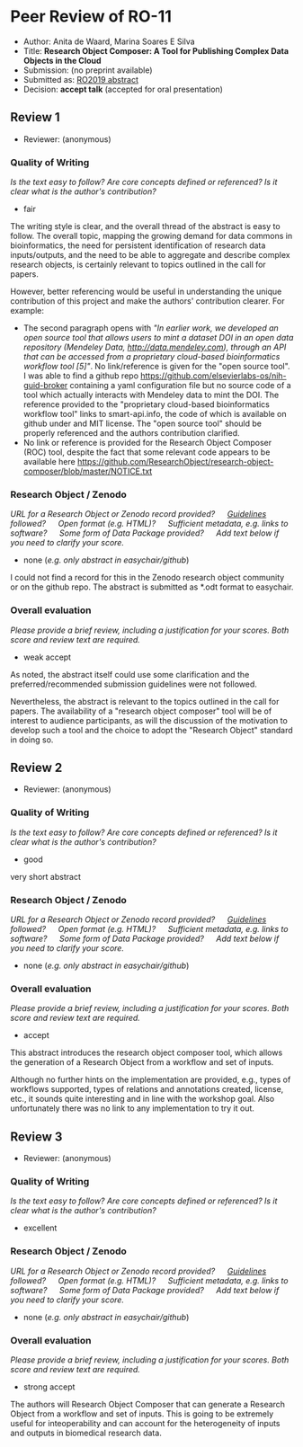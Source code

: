 # Peer Review of RO-11

* Author: Anita de Waard, Marina Soares E Silva
* Title: **Research Object Composer: A Tool for Publishing Complex Data Objects in the Cloud**
* Submission: (no preprint available)
* Submitted as: [RO2019 abstract](https://researchobject.github.io/ro2019/cfp)
* Decision:	**accept talk** (accepted for oral presentation)


## Review 1

* Reviewer: (anonymous)


### Quality of Writing
_Is the text easy to follow? Are core concepts defined or referenced? 
Is it clear what is the author's contribution?_

* fair

The writing style is clear, and the overall thread of the abstract is easy to follow. The overall topic, mapping the growing demand for data commons in bioinformatics, the need for persistent identification of research data inputs/outputs, and the need to be able to aggregate and describe complex research objects, is certainly relevant to topics outlined in the call for papers.

However, better referencing would be useful in understanding the unique contribution of this project and make the authors' contribution clearer. For example:

- The second paragraph opens with _"In earlier work, we developed an open source tool that allows users to mint a dataset DOI in an open data repository (Mendeley Data, http://data.mendeley.com), through an API that can be accessed from a proprietary cloud-based bioinformatics workflow tool [5]"_. No link/reference is given for the "open source tool". I was able to find a github repo <https://github.com/elsevierlabs-os/nih-guid-broker> containing a yaml configuration file but no source code of a tool which actually interacts with Mendeley data to mint the DOI. The reference provided to the "proprietary cloud-based bioinformatics workflow tool" links to smart-api.info, the code of which is available on github under and MIT license. The "open source tool" should be properly referenced and the authors contribution clarified.
- No link or reference is provided for the Research Object Composer (ROC) tool, despite the fact that some relevant code appears to be available here <https://github.com/ResearchObject/research-object-composer/blob/master/NOTICE.txt>

### Research Object / Zenodo

_URL for a Research Object or Zenodo record provided?
   [Guidelines](http://researchobject.org/ro2019/submitting) followed?
   Open format (e.g. HTML)?
   Sufficient metadata, e.g. links to software?
   Some form of Data Package provided?
   Add text below if you need to clarify your score._

* none (_e.g. only abstract in easychair/github_)

I could not find a record for this in the Zenodo research object community or on the github repo. The abstract is submitted as *.odt format to easychair.

### Overall evaluation
_Please provide a brief review, including a justification for your scores. 
Both score and  review text are required._

* weak accept

As noted, the abstract itself could use some clarification and the preferred/recommended submission guidelines were not followed.

Nevertheless, the abstract is relevant to the topics outlined in the call for papers. The availability of a "research object composer" tool will be of interest to audience participants, as will the discussion of the motivation to develop such a tool and the choice to adopt the "Research Object" standard in doing so.


## Review 2

* Reviewer: (anonymous)


### Quality of Writing
_Is the text easy to follow? Are core concepts defined or referenced? 
Is it clear what is the author's contribution?_

* good

very short abstract


### Research Object / Zenodo

_URL for a Research Object or Zenodo record provided?
   [Guidelines](http://researchobject.org/ro2019/submitting) followed?
   Open format (e.g. HTML)?
   Sufficient metadata, e.g. links to software?
   Some form of Data Package provided?
   Add text below if you need to clarify your score._

* none (_e.g. only abstract in easychair/github_)


### Overall evaluation
_Please provide a brief review, including a justification for your scores. 
Both score and  review text are required._

* accept

This abstract introduces the research object composer tool, which allows the generation of a Research Object from a workflow and set of inputs. 

Although no further hints on the implementation are provided, e.g., types of workflows supported, types of relations and annotations created, license, etc., it sounds quite interesting and in line with the workshop goal. Also unfortunately there was no link to any implementation to try it out.


## Review 3

* Reviewer: (anonymous)


### Quality of Writing
_Is the text easy to follow? Are core concepts defined or referenced? 
Is it clear what is the author's contribution?_

* excellent

### Research Object / Zenodo

_URL for a Research Object or Zenodo record provided?
   [Guidelines](http://researchobject.org/ro2019/submitting) followed?
   Open format (e.g. HTML)?
   Sufficient metadata, e.g. links to software?
   Some form of Data Package provided?
   Add text below if you need to clarify your score._

* none (_e.g. only abstract in easychair/github_)

### Overall evaluation
_Please provide a brief review, including a justification for your scores. 
Both score and  review text are required._

* strong accept

The authors will Research Object Composer that can generate a Research Object from a workflow and set of inputs. This is going to be extremely useful for inteoperability and can account for the heterogeneity of inputs and outputs in biomedical research data.
